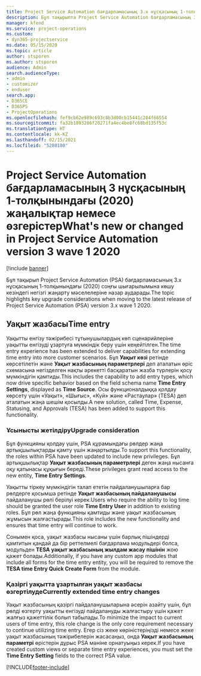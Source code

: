 ```yaml
---
title: Project Service Automation бағдарламасының 3.x нұсқасының 1-толқынындағы (2020) жаңалықтар немесе өзгерістер
description: Бұл тақырыпта Project Service Automation бағдарламасының 3 нұсқасының 1-толқынындағы (2020) жаңалықтар мен өзгерістер туралы ақпарат беріледі.
manager: kfend
ms.service: project-operations
ms.custom:
- dyn365-projectservice
ms.date: 05/15/2020
ms.topic: article
author: stsporen
ms.author: stsporen
audience: Admin
search.audienceType:
- admin
- customizer
- enduser
search.app:
- D365CE
- D365PS
- ProjectOperations
ms.openlocfilehash: fef9cb62e989c693c8b3d00cb15441c284f66554
ms.sourcegitcommit: fa32b1893286f20271fa4ec4be8fc68bd135f53c
ms.translationtype: HT
ms.contentlocale: kk-KZ
ms.lasthandoff: 02/15/2021
ms.locfileid: "5280180"
---
```

# <a name="whats-new-or-changed-in-project-service-automation-version-3-wave-1-2020"></a><span data-ttu-id="74292-103">Project Service Automation бағдарламасының 3 нұсқасының 1-толқынындағы (2020) жаңалықтар немесе өзгерістер</span><span class="sxs-lookup"><span data-stu-id="74292-103">What's new or changed in Project Service Automation version 3 wave 1 2020</span></span>

[!include [banner](../includes/psa-now-project-operations.md)]

<span data-ttu-id="74292-104">Бұл тақырып Project Service Automation (PSA) бағдарламасының 3.x нұсқасының 1-толқынындағы (2020) соңғы шығарылымына көшу кезіндегі негізгі жаңарту мәселелеріне назар аударады.</span><span class="sxs-lookup"><span data-stu-id="74292-104">The topic highlights key upgrade considerations when moving to the latest release of Project Service Automation (PSA) version 3.x wave 1 2020.</span></span>

## <a name="time-entry"></a><span data-ttu-id="74292-105">Уақыт жазбасы</span><span class="sxs-lookup"><span data-stu-id="74292-105">Time entry</span></span>
<span data-ttu-id="74292-106">Уақытты енгізу тәжірибесі тұтынушылардың көп сценарийлеріне уақытты енгізуді ұзартуға мүмкіндік беру үшін кеңейтілген.</span><span class="sxs-lookup"><span data-stu-id="74292-106">The time entry experience has been extended to deliver capabilities for extending time entry into more customer scenarios.</span></span> <span data-ttu-id="74292-107">Бұл **Уақыт көзі** ретінде көрсетілетін және **Уақыт жазбасының параметрлері** деп аталатын өріс схемасына негізделген нақты әрекетті басқаратын жазба түрлерін қосу мүмкіндігін қамтиды.</span><span class="sxs-lookup"><span data-stu-id="74292-107">This includes the capability to add entry types, which now drive specific behavior based on the field schema name **Time Entry Settings**, displayed as **Time Source**.</span></span> <span data-ttu-id="74292-108">Осы функционалдыққа қолдау көрсету үшін «Уақыт», «Шығыс», «Күй» және «Растаулар» (TESA) деп аталатын жаңа шешім қосылды.</span><span class="sxs-lookup"><span data-stu-id="74292-108">A new solution, called Time, Expense, Statusing, and Approvals (TESA) has been added to support this functionality.</span></span>

### <a name="upgrade-consideration"></a><span data-ttu-id="74292-109">Ұсынысты жетілдіру</span><span class="sxs-lookup"><span data-stu-id="74292-109">Upgrade consideration</span></span>
<span data-ttu-id="74292-110">Бұл функцияны қолдау үшін, PSA құрамындағы рөлдер жаңа артықшылықтарды қамту үшін жаңартылды.</span><span class="sxs-lookup"><span data-stu-id="74292-110">To support this functionality, the roles within PSA have been updated to include new privileges.</span></span> <span data-ttu-id="74292-111">Бұл артықшылықтар **Уақыт жазбасының параметрлері** деген жаңа нысанға оқу қатынасы құқығын береді.</span><span class="sxs-lookup"><span data-stu-id="74292-111">These privileges grant read access to the new entity, **Time Entry Settings**.</span></span>

<span data-ttu-id="74292-112">Уақытты тіркеу мүмкіндігін талап ететін пайдаланушыларға бар рөлдерге қосымша ретінде **Уақыт жазбасының пайдаланушысы** пайдаланушы рөлі берілуі керек.</span><span class="sxs-lookup"><span data-stu-id="74292-112">Users who require the ability to log time should be granted the user role **Time Entry User** in addition to existing roles.</span></span> <span data-ttu-id="74292-113">Бұл рөл жаңа функцияны қамтиды және уақыт жазбасының жұмысын жалғастырады.</span><span class="sxs-lookup"><span data-stu-id="74292-113">This role includes the new functionality and ensures that time entry will continue to work.</span></span>

<span data-ttu-id="74292-114">Сонымен қоса, уақыт жазбасы нысаны үшін барлық пішіндерді қамтитын қандай да бір реттелмелі бағдарлама модульдері болса, модульден **TESA уақыт жазбасының жылдам жасау пішінін** жою қажет болады.</span><span class="sxs-lookup"><span data-stu-id="74292-114">Additionally, if you have any custom app modules that include all forms for the time entry entity, you will be required to remove the **TESA time Entry Quick Create Form** from the module.</span></span>

### <a name="currently-extended-time-entry-changes"></a><span data-ttu-id="74292-115">Қазіргі уақытта ұзартылған уақыт жазбасы өзгертілуде</span><span class="sxs-lookup"><span data-stu-id="74292-115">Currently extended time entry changes</span></span>
<span data-ttu-id="74292-116">Уақыт жазбасының қазіргі пайдаланушыларына әсерін азайту үшін, бұл рөлді өзгерту уақытты енгізуді пайдалануды жалғастыру үшін қажет жалғыз қажеттілік болып табылады.</span><span class="sxs-lookup"><span data-stu-id="74292-116">To minimize the impact to current users of time entry, this role change is the only core requirement necessary to continue utilizing time entry.</span></span> <span data-ttu-id="74292-117">Егер сіз жеке көріністеріңізді немесе жеке уақыт жазбасының тәжірибелерін жасасаңыз, онда **Уақыт жазбасының параметрі** өрістерін дұрыс PSA мәніне орнатуыңыз керек.</span><span class="sxs-lookup"><span data-stu-id="74292-117">If you have created custom views or separate time entry experiences, you must set the **Time Entry Setting** fields to the correct PSA value.</span></span>


[!INCLUDE[footer-include](../includes/footer-banner.md)]